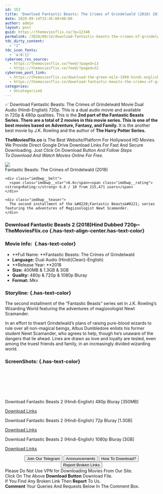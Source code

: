 ```yaml
---
id: 153
title: 'Download Fantastic Beasts: The Crimes of Grindelwald (2018) {Hindi-English} 480p [400MB] || 720p [1.3GB] || 1080p [3GB]'
date: 2020-09-14T15:45:09+00:00
author: admin
layout: post
guid: https://themoviesflix.co/?p=12348
permalink: /2020/09/14/download-fantastic-beasts-the-crimes-of-grindelwald-2018-hindi-english-480p-400mb-720p-1-3gb-1080p-3gb/
tdc_dirty_content:
  - "1"
tdc_icon_fonts:
  - 'a:0:{}'
cyberseo_rss_source:
  - https://themoviesflix.co/feed/?paged=13
  - https://themoviesflix.co/feed/?paged=32
cyberseo_post_link:
  - https://themoviesflix.co/download-the-green-mile-1999-hindi-english-480p-720p-1080p/
  - https://themoviesflix.co/download-fantastic-beasts-the-crimes-of-grindelwald-2018-hindi-480p-720p-1080p/
categories:
  - Uncategorized
---
```

✅&nbsp;Download&nbsp;Fantastic Beasts: The Crimes of Grindelwald&nbsp;Movie&nbsp;Dual Audio&nbsp;(Hindi-English)&nbsp;720p.&nbsp;This is&nbsp;a&nbsp;dual audio&nbsp;movie and available in&nbsp;720p&nbsp;&&nbsp;480p&nbsp;qualities.&nbsp;This is the&nbsp;**2nd&nbsp;**part of**&nbsp;the Fantastic Beasts Series.&nbsp;**There are a total of&nbsp;**2**&nbsp;movies in this movie series. This is one of the best movies based on**&nbsp;Adventure, Fantasy, and Family.**&nbsp;It is the another best movie by J.K. Rowling and the author of&nbsp;**The Harry Potter Series.**

**TheMoviesFlix.co**&nbsp;is The Best Website/Platform For Hollywood HD Movies. We Provide Direct Google Drive Download Links For Fast And Secure Downloading. Just Click On Download Button&nbsp;_And Follow Steps To&nbsp;Download And Watch Movies Online For Free._

<div class="imdbwp imdbwp--movie dark">
  <div class="imdbwp__thumb">
    <a class="imdbwp__link" target="_blank" title="Fantastic Beasts: The Crimes of Grindelwald" href="https://www.imdb.com/title/tt4123430/" rel="nofollow noopener noreferrer"><img class="imdbwp__img" src="https://m.media-amazon.com/images/M/MV5BYWVlMDI5N2UtZTIyMC00NjZkLWI5Y2QtODM5NGE5MzA0NmVjXkEyXkFqcGdeQXVyNzU3NjUxMzE@._V1_SX300.jpg" /></a>
  </div>
  
  <div class="imdbwp__content">
    <div class="imdbwp__header">
      <span class="imdbwp__title">Fantastic Beasts: The Crimes of Grindelwald</span> (2018)
    </div>
    
    <div class="imdbwp__belt">
      <span class="imdbwp__star">6.6</span><span class="imdbwp__rating"><strong>Rating:</strong> 6.6 / 10 from 215,471 users</span>
    </div>
    
    <div class="imdbwp__teaser">
      The second installment of the &#8220;Fantastic Beasts&#8221; series featuring the adventures of Magizoologist Newt Scamander.
    </div>
  </div>
</div>

### Download Fantastic Beasts 2 (2018)Hind Dubbed 720p~ TheMoviesFlix.co {.has-text-align-center.has-text-color}

### Movie Info:&nbsp; {.has-text-color}

  * **Full Name:&nbsp;**Fantastic Beasts: The Crimes of Grindelwald
  * **Language:**&nbsp;Dual Audio (Hindi{Clean}-English)
  * **Release Year:&nbsp;**2018
  * **Size:**&nbsp;400MB & 1.3GB & 3GB
  * **Quality:**&nbsp;480p & 720p & 1080p&nbsp;Bluray
  * **Format:**&nbsp;Mkv

### Storyline: {.has-text-color}

The second installment of the “Fantastic Beasts” series set in J.K. Rowling’s Wizarding World featuring the adventures of magizoologist Newt Scamander.

In an effort to thwart Grindelwald’s plans of raising pure-blood wizards to rule over all non-magical beings, Albus Dumbledore enlists his former student Newt Scamander, who agrees to help, though he’s unaware of the dangers that lie ahead. Lines are drawn as love and loyalty are tested, even among the truest friends and family, in an increasingly divided wizarding world.

### ScreenShots: {.has-text-color}

<div class="wp-block-image">
  <figure class="aligncenter"><img src="https://i.imgur.com/UZjWgU7.jpg" alt /></figure>
</div>

<div class="wp-block-image">
  <figure class="aligncenter"><img src="https://i.imgur.com/mbeGiiL.jpg" alt /></figure>
</div>

<div class="wp-block-image">
  <figure class="aligncenter"><img src="https://i.imgur.com/0uhhaWO.jpg" alt /></figure>
</div>

<div class="wp-block-image">
  <figure class="aligncenter"><img src="https://i.imgur.com/ON25Fbq.jpg" alt /></figure>
</div>

<div class="wp-block-image">
  <figure class="aligncenter"><img src="https://i.imgur.com/kSWfXZT.jpg" alt /></figure>
</div>

<div class="wp-block-image">
  <figure class="aligncenter"><img src="https://i.imgur.com/o1PYLd7.jpg" alt /></figure>
</div>

<div class="wp-block-image">
  <figure class="aligncenter"><img src="https://i.imgur.com/YKjhXc3.jpg" alt /></figure>
</div>

<p class="has-text-align-center has-text-color has-medium-font-size">
  Download Fantastic Beasts 2 (Hindi-English) 480p Bluray [350MB]
</p>

<span class="mb-center maxbutton-3-center"><span class="maxbutton-3-container mb-container"><a class="maxbutton-3 maxbutton maxbutton-post-button" target="_blank" rel="nofollow noopener noreferrer" href="https://coinquint.com/a585/"><span class="mb-text">Download Links</span></a></span></span>

<p class="has-text-align-center has-text-color has-medium-font-size">
  Download Fantastic Beasts 2 (Hindi-English) 72p Bluray [1.3GB]
</p>

<span class="mb-center maxbutton-3-center"><span class="maxbutton-3-container mb-container"><a class="maxbutton-3 maxbutton maxbutton-post-button" target="_blank" rel="nofollow noopener noreferrer" href="https://coinquint.com/a10970/"><span class="mb-text">Download Links</span></a></span></span>

<p class="has-text-align-center has-text-color has-medium-font-size">
  Download Fantastic Beasts 2 (Hindi-English) 1080p Bluray [3GB]
</p>

<span class="mb-center maxbutton-3-center"><span class="maxbutton-3-container mb-container"><a class="maxbutton-3 maxbutton maxbutton-post-button" target="_blank" rel="nofollow noopener noreferrer" href="https://coinquint.com/a10968/"><span class="mb-text">Download Links</span></a></span></span>

<center>
</center>

<center>
  <a href="https://t.me/themoviesflixcom" target="_blank" data-wpel-link="external" rel="nofollow external noopener noreferrer"><button class="button button5">Join Our Telegram</button></a> <a href="https://themoviesflix.co/download-fantastic-beasts-the-crimes-of-grindelwald-2018-hindi-480p-720p-1080p/#" target="_blank" data-wpel-link="external" rel="nofollow external noopener noreferrer"><button class="button button5">Announcements</button></a> <a href="https://themoviesflix.com/how-to-download/" target="_blank" data-wpel-link="external" rel="nofollow external noopener noreferrer"><button class="button button5">How To Download?</button></a> <a href="https://themoviesflix.co/download-fantastic-beasts-the-crimes-of-grindelwald-2018-hindi-480p-720p-1080p/#" target="_blank" data-wpel-link="external" rel="nofollow external noopener noreferrer"><button class="button button5">Report Broken Links</button></a>
</center>

<div class="alert alert-danger">
  Please Do Not Use VPN for Downloading Movies From Our Site.
</div>

<div class="alert alert-success">
  Click On The Above <strong>Download Button</strong> Download File.
</div>

<div class="alert alert-warning">
  If You Find Any Broken Link Then <strong>Report</strong> To Us.
</div>

<div class="alert alert-info">
  <strong>Comment</strong> Your Queries And Requests Below In The Comment Box.
</div>